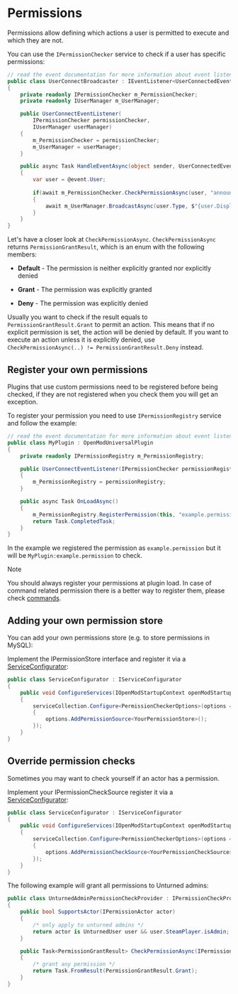 # Permissions
Permissions allow defining which actions a user is permitted to execute and which they are not.

You can use the `IPermissionChecker` service to check if a user has specific permissions:

```c#
// read the event documentation for more information about event listeners
public class UserConnectBroadcaster : IEventListener<UserConnectedEvent> 
{
    private readonly IPermissionChecker m_PermissionChecker;
    private readonly IUserManager m_UserManager;

    public UserConnectEventListener(
        IPermissionChecker permissionChecker,
        IUserManager userManager)
    {
        m_PermissionChecker = permissionChecker;
        m_UserManager = userManager;
    }

    public async Task HandleEventAsync(object sender, UserConnectedEvent @event)
    {
        var user = @event.User;
        
        if(await m_PermissionChecker.CheckPermissionAsync(user, "announce.join") == PermissionGrantResult.Grant)
        {
            await m_UserManager.BroadcastAsync(user.Type, $"{user.DisplayName} has joined.");
        }
    }
}
```

Let's have a closer look at `CheckPermissionAsync`.
`CheckPermissionAsync` returns `PermissionGrantResult`, which is an enum with the following members:

* **Default** - The permission is neither explicitly granted nor explicitly denied  

* **Grant** - The permission was explicitly granted  

* **Deny** - The permission was explicitly denied  

Usually you want to check if the result equals to `PermissionGrantResult.Grant` to permit an action. This means that if no explicit permission is set, the action will be denied by default. If you want to execute an action unless it is explicitly denied, use `CheckPermissionAsync(..) != PermissionGrantResult.Deny` instead.

## Register your own permissions
Plugins that use custom permissions need to be registered before being checked, if they are not registered when you check them you will get an exception.

To register your permission you need to use `IPermissionRegistry` service and follow the example:
```c#
// read the event documentation for more information about event listeners
public class MyPlugin : OpenModUniversalPlugin
{
    private readonly IPermissionRegistry m_PermissionRegistry;

    public UserConnectEventListener(IPermissionChecker permissionRegistry)
    {
        m_PermissionRegistry = permissionRegistry;
    }

    public async Task OnLoadAsync()
    {
        m_PermissionRegistry.RegisterPermission(this, "example.permission", "This is a example description for my example permission");
        return Task.CompletedTask;
    }
}
```
In the example we registered the permission as `example.permission` but it will be `MyPlugin:example.permission` to check.

> [!NOTE]
> You should always register your permissions at plugin load.
> In case of command related permission there is a better way to register them, please check [commands](commands.md).

## Adding your own permission store
You can add your own permissions store (e.g. to store permissions in MySQL):

Implement the IPermissionStore interface and register it via a [ServiceConfigurator](services.md):
```c#
public class ServiceConfigurator : IServiceConfigurator
{
    public void ConfigureServices(IOpenModStartupContext openModStartupContext, IServiceCollection serviceCollection)
    {
        serviceCollection.Configure<PermissionCheckerOptions>(options =>
        {
            options.AddPermissionSource<YourPermissionStore>();
        });        
    }
}
```

## Override permission checks
Sometimes you may want to check yourself if an actor has a permission.

Implement your IPermissionCheckSource register it via a [ServiceConfigurator](services.md):
```c#
public class ServiceConfigurator : IServiceConfigurator
{
    public void ConfigureServices(IOpenModStartupContext openModStartupContext, IServiceCollection serviceCollection)
    {
        serviceCollection.Configure<PermissionCheckerOptions>(options =>
        {
            options.AddPermissionCheckSource<YourPermissionCheckSource>();
        });        
    }
}
```

The following example will grant all permissions to Unturned admins:
```c#
public class UnturnedAdminPermissionCheckProvider : IPermissionCheckProvider
{
    public bool SupportsActor(IPermissionActor actor)
    {
        /* only apply to unturned admins */
        return actor is UnturnedUser user && user.SteamPlayer.isAdmin;
    }

    public Task<PermissionGrantResult> CheckPermissionAsync(IPermissionActor actor, string permission)
    {
        /* grant any permission */
        return Task.FromResult(PermissionGrantResult.Grant);
    }
}
```
